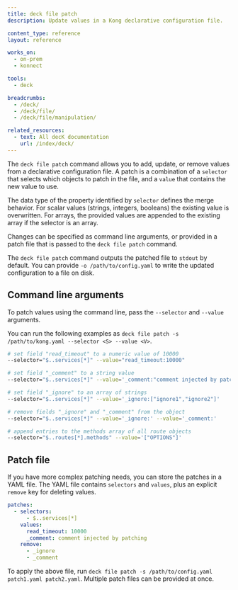 ```yaml
---
title: deck file patch
description: Update values in a Kong declarative configuration file.

content_type: reference
layout: reference

works_on:
  - on-prem
  - konnect

tools:
  - deck

breadcrumbs:
  - /deck/
  - /deck/file/
  - /deck/file/manipulation/

related_resources:
  - text: All decK documentation
    url: /index/deck/
---
```


The `deck file patch` command allows you to add, update, or remove values from a declarative configuration file. A patch is a combination of a `selector` that selects which objects to patch in the file, and a `value` that contains the new value to use.

The data type of the property identified by `selector` defines the merge behavior. For scalar values (strings, integers, booleans) the existing value is overwritten. For arrays, the provided values are appended to the existing array if the selector is an array.

Changes can be specified as command line arguments, or provided in a patch file that is passed to the `deck file patch` command.

The `deck file patch` command outputs the patched file to `stdout` by default. You can provide `-o /path/to/config.yaml` to write the updated configuration to a file on disk.

## Command line arguments

To patch values using the command line, pass the `--selector` and `--value` arguments.

You can run the following examples as `deck file patch -s /path/to/kong.yaml --selector <S> --value <V>`.

```bash
# set field "read_timeout" to a numeric value of 10000
--selector="$..services[*]" --value="read_timeout:10000"

# set field "_comment" to a string value
--selector="$..services[*]" --value='_comment:"comment injected by patching"'

# set field "_ignore" to an array of strings
--selector="$..services[*]" --value='_ignore:["ignore1","ignore2"]'

# remove fields "_ignore" and "_comment" from the object
--selector="$..services[*]" --value='_ignore:' --value='_comment:'

# append entries to the methods array of all route objects
--selector="$..routes[*].methods" --value='["OPTIONS"]'
```

## Patch file

If you have more complex patching needs, you can store the patches in a YAML file. The YAML file contains `selectors` and `values`, plus an explicit `remove` key for deleting values.

```yaml
patches:
  - selectors:
      - $..services[*]
    values:
      read_timeout: 10000
      _comment: comment injected by patching
    remove:
      - _ignore
      - _comment
```

To apply the above file, run `deck file patch -s /path/to/config.yaml patch1.yaml patch2.yaml`. Multiple patch files can be provided at once.
